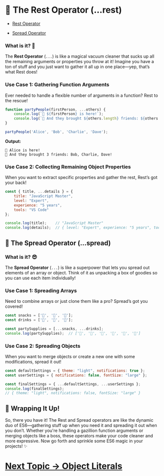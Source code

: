 # 🌈 The Rest Operator (...rest)

- [Rest Operator](https://youtu.be/TK0xDoQ4UKA?feature=shared)

- [Spread Operator](https://youtu.be/Fc6DPYx9aQU?feature=shared)

### What is it? 🤔
The **Rest Operator** (`...`) is like a magical vacuum cleaner that sucks up all the remaining arguments or properties you throw at it! Imagine you have a ton of stuff and you just want to gather it all up in one place—yep, that’s what Rest does!

### Use Case 1: Gathering Function Arguments
Ever needed to handle a flexible number of arguments in a function? Rest to the rescue!

```javascript
function partyPeople(firstPerson, ...others) {
    console.log(`🎉 ${firstPerson} is here!`);
    console.log(`🎉 And they brought ${others.length} friends: ${others.join(', ')}!`);
}

partyPeople('Alice', 'Bob', 'Charlie', 'Dave');
```

**Output:**
```
🎉 Alice is here!
🎉 And they brought 3 friends: Bob, Charlie, Dave!
```

### Use Case 2: Collecting Remaining Object Properties
When you want to extract specific properties and gather the rest, Rest’s got your back!

```javascript
const { title, ...details } = {
    title: "JavaScript Master",
    level: "Expert",
    experience: "5 years",
    tools: "VS Code"
};

console.log(title);    // "JavaScript Master"
console.log(details);  // { level: "Expert", experience: "5 years", tools: "VS Code" }
```

## 🌟 The Spread Operator (...spread)

### What is it? 😎
The **Spread Operator** (`...`) is like a superpower that lets you spread out elements of an array or object. Think of it as unpacking a box of goodies so you can use each item individually!

### Use Case 1: Spreading Arrays
Need to combine arrays or just clone them like a pro? Spread’s got you covered!

```javascript
const snacks = ['🍕', '🍔', '🍟'];
const drinks = ['🥤', '🍺', '🍷'];

const partySupplies = [...snacks, ...drinks];
console.log(partySupplies);  // ['🍕', '🍔', '🍟', '🥤', '🍺', '🍷']
```

### Use Case 2: Spreading Objects
When you want to merge objects or create a new one with some modifications, spread it out!

```javascript
const defaultSettings = { theme: "light", notifications: true };
const userSettings = { notifications: false, fontSize: "large" };

const finalSettings = { ...defaultSettings, ...userSettings };
console.log(finalSettings);  
// { theme: "light", notifications: false, fontSize: "large" }
```

## 🎉 Wrapping It Up!

So, there you have it! The Rest and Spread operators are like the dynamic duo of ES6—gathering stuff up when you need it and spreading it out when you don’t. Whether you're handling a gazillion function arguments or merging objects like a boss, these operators make your code cleaner and more expressive. Now go forth and sprinkle some ES6 magic in your projects! ✨

# [Next Topic -> Object Literals](https://github.com/Aakash-Tamboli/Node-Learning/tree/master/ES6/05-Object-Literals)